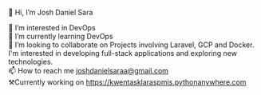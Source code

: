 👋 Hi, I’m Josh Daniel Sara<br>



👀 I’m interested in DevOps<br>
🌱 I’m currently learning DevOps<br>
💞️ I’m looking to collaborate on Projects involving Laravel, GCP and Docker. I'm interested in developing full-stack applications and exploring new technologies.<br>
📫 How to reach me joshdanielsaraa@gmail.com<br>
⚒Currently working on https://kwentasklaraspmis.pythonanywhere.com<br>

<!---
josh-zanecoder/josh-zanecoder is a ✨ special ✨ repository because its `README.md` (this file) appears on your GitHub profile.
You can click the Preview link to take a look at your changes.
--->
